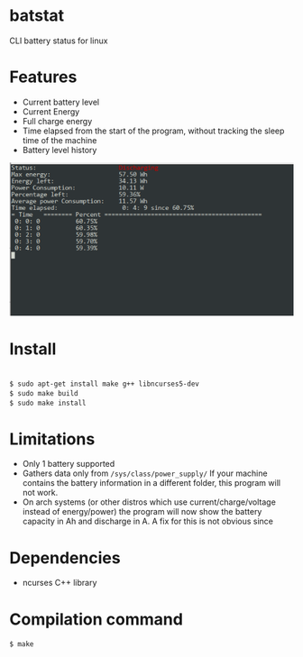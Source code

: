 # batstat
CLI battery status for linux

# Features
* Current battery level
* Current Energy
* Full charge energy
* Time elapsed from the start of the program, without tracking the sleep time of the machine
* Battery level history

![Screenshot from application](example.png)

# Install
```sh

$ sudo apt-get install make g++ libncurses5-dev
$ sudo make build
$ sudo make install

```

# Limitations
* Only 1 battery supported
* Gathers data only from `/sys/class/power_supply/`
  If your machine contains the battery information in a different folder, this program will not work.
* On arch systems (or other distros which use current/charge/voltage instead of energy/power) the program will now show the battery capacity in Ah and discharge in A. A fix for this is not obvious since 

# Dependencies
* ncurses C++ library

# Compilation command
```sh
$ make
```
